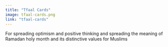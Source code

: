 ```yaml
---
title: "Tfaal Cards"
image: tfaal-cards.png
link: "tfaal-cards"
---
```


For spreading optimism and positive thinking and spreading the meaning of Ramadan holy month and its distinctive values for Muslims

